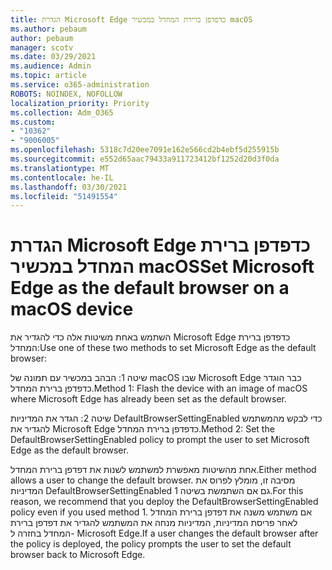 ```yaml
---
title: הגדרת Microsoft Edge כדפדפן ברירת המחדל במכשיר macOS
ms.author: pebaum
author: pebaum
manager: scotv
ms.date: 03/29/2021
ms.audience: Admin
ms.topic: article
ms.service: o365-administration
ROBOTS: NOINDEX, NOFOLLOW
localization_priority: Priority
ms.collection: Adm_O365
ms.custom:
- "10362"
- "9006005"
ms.openlocfilehash: 5318c7d20ee7091e162e566cd2b4ebf5d255915b
ms.sourcegitcommit: e552d65aac79433a911723412bf1252d20d3f0da
ms.translationtype: MT
ms.contentlocale: he-IL
ms.lasthandoff: 03/30/2021
ms.locfileid: "51491554"
---
```

# <a name="set-microsoft-edge-as-the-default-browser-on-a-macos-device"></a><span data-ttu-id="8f043-102">הגדרת Microsoft Edge כדפדפן ברירת המחדל במכשיר macOS</span><span class="sxs-lookup"><span data-stu-id="8f043-102">Set Microsoft Edge as the default browser on a macOS device</span></span>

<span data-ttu-id="8f043-103">השתמש באחת משיטות אלה כדי להגדיר את Microsoft Edge כדפדפן ברירת המחדל:</span><span class="sxs-lookup"><span data-stu-id="8f043-103">Use one of these two methods to set Microsoft Edge as the default browser:</span></span>

<span data-ttu-id="8f043-104">שיטה 1: הבהב במכשיר עם תמונה של macOS שבו Microsoft Edge כבר הוגדר כדפדפן ברירת המחדל.</span><span class="sxs-lookup"><span data-stu-id="8f043-104">Method 1: Flash the device with an image of macOS where Microsoft Edge has already been set as the default browser.</span></span>

<span data-ttu-id="8f043-105">שיטה 2: הגדר את המדיניות DefaultBrowserSettingEnabled כדי לבקש מהמשתמש להגדיר את Microsoft Edge כדפדפן ברירת המחדל.</span><span class="sxs-lookup"><span data-stu-id="8f043-105">Method 2: Set the DefaultBrowserSettingEnabled policy to prompt the user to set Microsoft Edge as the default browser.</span></span>

<span data-ttu-id="8f043-106">אחת מהשיטות מאפשרת למשתמש לשנות את דפדפן ברירת המחדל.</span><span class="sxs-lookup"><span data-stu-id="8f043-106">Either method allows a user to change the default browser.</span></span> <span data-ttu-id="8f043-107">מסיבה זו, מומלץ לפרוס את המדיניות DefaultBrowserSettingEnabled גם אם השתמשת בשיטה 1.</span><span class="sxs-lookup"><span data-stu-id="8f043-107">For this reason, we recommend that you deploy the DefaultBrowserSettingEnabled policy even if you used method 1.</span></span> <span data-ttu-id="8f043-108">אם משתמש משנה את דפדפן ברירת המחדל לאחר פריסת המדיניות, המדיניות מנחה את המשתמש להגדיר את דפדפן ברירת המחדל בחזרה ל- Microsoft Edge.</span><span class="sxs-lookup"><span data-stu-id="8f043-108">If a user changes the default browser after the policy is deployed, the policy prompts the user to set the default browser back to Microsoft Edge.</span></span>
